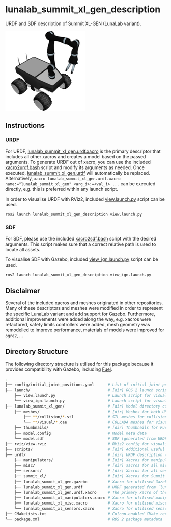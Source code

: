 # lunalab_summit_xl_gen_description

URDF and SDF description of Summit XL-GEN (LunaLab variant).

<p align="left" float="middle">
  <img width="50.0%" src="lunalab_summit_xl_gen/thumbnails/1.png" alt="Visualisation of lunalab_summit_xl_gen thumbnail"/>
</p>

## Instructions

### URDF

For URDF, [lunalab_summit_xl_gen.urdf.xacro](./urdf/lunalab_summit_xl_gen.urdf.xacro) is the primary descriptor that includes all other xacros and creates a model based on the passed arguments. To generate URDF out of xacro, you can use the included [xacro2urdf.bash](./scripts/xacro2urdf.bash) script and modify its arguments as needed. Once executed, [lunalab_summit_xl_gen.urdf](./urdf/lunalab_summit_xl_gen.urdf) will automatically be replaced. Alternatively, `xacro lunalab_summit_xl_gen.urdf.xacro name:="lunalab_summit_xl_gen" <arg_i>:=<val_i> ...` can be executed directly, e.g. this is preferred within any launch script.

In order to visualise URDF with RViz2, included [view.launch.py](./launch/view.launch.py) script can be used.

```bash
ros2 launch lunalab_summit_xl_gen_description view.launch.py
```

### SDF

For SDF, please use the included [xacro2sdf.bash](./scripts/xacro2sdf.bash) script with the desired arguments. This script makes sure that a correct relative path is used to locate all assets.

To visualise SDF with Gazebo, included [view_ign.launch.py](./launch/view_ign.launch.py) script can be used.

```bash
ros2 launch lunalab_summit_xl_gen_description view_ign.launch.py
```

## Disclaimer

Several of the included xacros and meshes originated in other repositories. Many of these descriptors and meshes were modified in order to represent the specific LunaLab variant and add support for Gazebo. Furthermore, additional improvements were added along the way, e.g. xacros were refactored, safety limits controllers were added, mesh geometry was remodelled to improve performance, materials of models were improved for `ogre2`, ...

## Directory Structure

The following directory structure is utilised for this package because it provides compatibility with Gazebo, including [Fuel](https://app.gazebosim.org).

```bash
.
├── config/initial_joint_positions.yaml      # List of initial joint positions for fake and simulated ROS 2 control
├── launch/                                  # [dir] ROS 2 launch scripts
    ├── view.launch.py                       # Launch script for visualising URDF with RViz2
    └── view_ign.launch.py                   # Launch script for visualising SDF with Gazebo
├── lunalab_summit_xl_gen/                   # [dir] Model directory compatible with Fuel
    ├── meshes/                              # [dir] Meshes for both URDF and SDF
        ├── **/collision/*.stl               # STL meshes for collision geometry
        └── **/visual/*.dae                  # COLLADA meshes for visuals
    ├── thumbnails/                          # [dir] Thumbnails for Fuel
    ├── model.config                         # Model meta data
    └── model.sdf                            # SDF (generated from URDF)
├── rviz/view.rviz                           # RViz2 config for visualising URDF
├── scripts/                                 # [dir] Additional useful scripts
├── urdf/                                    # [dir] URDF description (xacros)
    ├── manipulators/                        # [dir] Xacros for manipulators (e.g. Kinova j2s7s300)
    ├── misc/                                # [dir] Xacros for all miscellaneous additions to the platform
    ├── sensors/                             # [dir] Xacros for all sensors
    ├── summit_xl/                           # [dir] Xacros for Summit XL
    ├── lunalab_summit_xl_gen.gazebo         # Xacro for utilised Gazebo plugins
    ├── lunalab_summit_xl_gen.urdf           # URDF generated from `lunalab_summit_xl_gen.urdf.xacro`
    ├── lunalab_summit_xl_gen.urdf.xacro     # The primary xacro of the robot
    ├── lunalab_summit_xl_manipulators.xacro # Xacro for utilised manipulators
    ├── lunalab_summit_xl_misc.xacro         # Xacro for utilised miscellaneous additions
    └── lunalab_summit_xl_sensors.xacro      # Xacro for utilised sensors
├── CMakeLists.txt                           # Colcon-enabled CMake recipe
└── package.xml                              # ROS 2 package metadata
```
